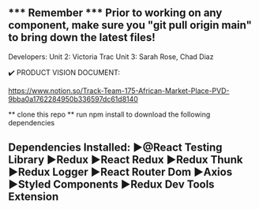 *** Remember ***
Prior to working on any component, make sure you "git pull origin main" to bring down the latest files!
---



Developers: 
  Unit 2: Victoria Trac
  Unit 3: Sarah Rose, Chad Diaz
  
✔️ PRODUCT VISION DOCUMENT:

https://www.notion.so/Track-Team-175-African-Market-Place-PVD-9bba0a1762284950b336597dc61d8140

** clone this repo
** run npm install to download the following dependencies 

Dependencies Installed: 
  ▶️@React Testing Library
  ▶️Redux
  ▶️React Redux
  ▶️Redux Thunk
  ▶️Redux Logger
  ▶️React Router Dom
  ▶️Axios
  ▶️Styled Components
  ▶️Redux Dev Tools Extension
  ---
  
 
